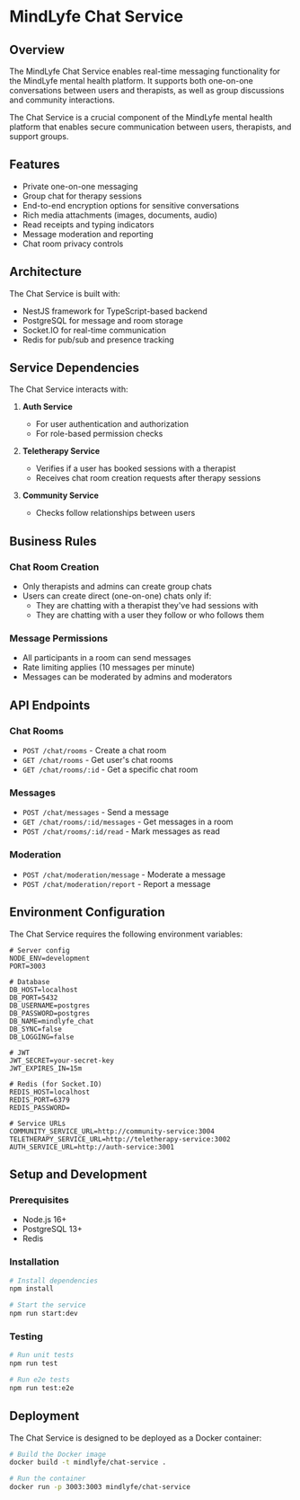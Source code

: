# MindLyfe Chat Service

## Overview

The MindLyfe Chat Service enables real-time messaging functionality for the MindLyfe mental health platform. It supports both one-on-one conversations between users and therapists, as well as group discussions and community interactions.

The Chat Service is a crucial component of the MindLyfe mental health platform that enables secure communication between users, therapists, and support groups.

## Features

- Private one-on-one messaging
- Group chat for therapy sessions
- End-to-end encryption options for sensitive conversations
- Rich media attachments (images, documents, audio)
- Read receipts and typing indicators
- Message moderation and reporting
- Chat room privacy controls

## Architecture

The Chat Service is built with:
- NestJS framework for TypeScript-based backend
- PostgreSQL for message and room storage
- Socket.IO for real-time communication
- Redis for pub/sub and presence tracking

## Service Dependencies

The Chat Service interacts with:

1. **Auth Service**
   - For user authentication and authorization
   - For role-based permission checks

2. **Teletherapy Service**
   - Verifies if a user has booked sessions with a therapist
   - Receives chat room creation requests after therapy sessions

3. **Community Service**
   - Checks follow relationships between users

## Business Rules

### Chat Room Creation
- Only therapists and admins can create group chats
- Users can create direct (one-on-one) chats only if:
  - They are chatting with a therapist they've had sessions with
  - They are chatting with a user they follow or who follows them

### Message Permissions
- All participants in a room can send messages
- Rate limiting applies (10 messages per minute)
- Messages can be moderated by admins and moderators

## API Endpoints

### Chat Rooms
- `POST /chat/rooms` - Create a chat room
- `GET /chat/rooms` - Get user's chat rooms
- `GET /chat/rooms/:id` - Get a specific chat room

### Messages
- `POST /chat/messages` - Send a message
- `GET /chat/rooms/:id/messages` - Get messages in a room
- `POST /chat/rooms/:id/read` - Mark messages as read

### Moderation
- `POST /chat/moderation/message` - Moderate a message
- `POST /chat/moderation/report` - Report a message

## Environment Configuration

The Chat Service requires the following environment variables:

```
# Server config
NODE_ENV=development
PORT=3003

# Database
DB_HOST=localhost
DB_PORT=5432
DB_USERNAME=postgres
DB_PASSWORD=postgres
DB_NAME=mindlyfe_chat
DB_SYNC=false
DB_LOGGING=false

# JWT
JWT_SECRET=your-secret-key
JWT_EXPIRES_IN=15m

# Redis (for Socket.IO)
REDIS_HOST=localhost
REDIS_PORT=6379
REDIS_PASSWORD=

# Service URLs
COMMUNITY_SERVICE_URL=http://community-service:3004
TELETHERAPY_SERVICE_URL=http://teletherapy-service:3002
AUTH_SERVICE_URL=http://auth-service:3001
```

## Setup and Development

### Prerequisites
- Node.js 16+
- PostgreSQL 13+
- Redis

### Installation
```bash
# Install dependencies
npm install

# Start the service
npm run start:dev
```

### Testing
```bash
# Run unit tests
npm run test

# Run e2e tests
npm run test:e2e
```

## Deployment

The Chat Service is designed to be deployed as a Docker container:

```bash
# Build the Docker image
docker build -t mindlyfe/chat-service .

# Run the container
docker run -p 3003:3003 mindlyfe/chat-service
```